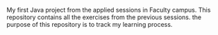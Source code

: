 My first Java project from the applied sessions in Faculty campus.
This repository contains all the exercises from the previous sessions.
the purpose of this repository is to track my learning process.